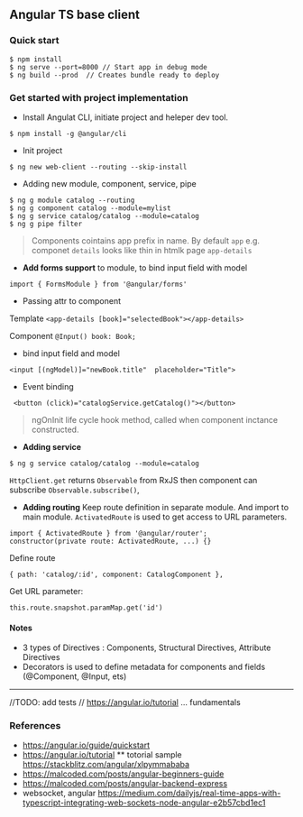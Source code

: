 ## Angular TS base client

### Quick start
```
$ npm install
$ ng serve --port=8000 // Start app in debug mode
$ ng build --prod  // Creates bundle ready to deploy
```

### Get started with project implementation
* Install Angulat CLI, initiate project and heleper dev tool.
```
$ npm install -g @angular/cli
```

* Init project 
```
$ ng new web-client --routing --skip-install
```

* Adding new module, component, service, pipe
```
$ ng g module catalog --routing
$ ng g component catalog --module=mylist
$ ng g service catalog/catalog --module=catalog
$ ng g pipe filter
```
> Components cointains app prefix in name. By default `app` e.g. componet `details` looks like thin in htmlk page
> `app-details`


* **Add forms support** to module, to bind input field with model
```
import { FormsModule } from '@angular/forms'
```

* Passing attr to component

Template `<app-details [book]="selectedBook"></app-details>`
 
Component `@Input() book: Book;`


* bind input field and model
```
<input [(ngModel)]="newBook.title"  placeholder="Title">
```

* Event binding 
```
 <button (click)="catalogService.getCatalog()"></button>
 ```

> ngOnInit life cycle hook method, called when component inctance constructed.

*  **Adding service**
```
$ ng g service catalog/catalog --module=catalog
```

`HttpClient.get` returns `Observable` from RxJS then component can subscribe `Observable.subscribe()`,


* **Adding routing**
Keep route definition in separate module. And import to main  module.
`ActivatedRoute` is used to get access to URL parameters.
```
import { ActivatedRoute } from '@angular/router';
constructor(private route: ActivatedRoute, ...) {}
```
Define route
```
{ path: 'catalog/:id', component: CatalogComponent },
```

Get URL parameter:
```
this.route.snapshot.paramMap.get('id')
```




#### Notes
* 3 types of Directives : Components, Structural Directives, Attribute Directives
* Decorators is used to define metadata for components and fields (@Component, @Input, ets)


---
//TODO: add tests
// https://angular.io/tutorial ... fundamentals

### References
* https://angular.io/guide/quickstart
* https://angular.io/tutorial
** totorial sample https://stackblitz.com/angular/xlpymmababa
* https://malcoded.com/posts/angular-beginners-guide
* https://malcoded.com/posts/angular-backend-express
*  websocket, angular  https://medium.com/dailyjs/real-time-apps-with-typescript-integrating-web-sockets-node-angular-e2b57cbd1ec1
